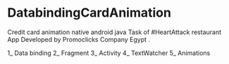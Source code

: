 # DatabindingCardAnimation

Credit card animation native android java
Task of #HeartAttack restaurant App
Developed by Promoclicks Company Egypt .

1_ Data binding
2_ Fragment
3_ Activity
4_ TextWatcher
5_ Animations

